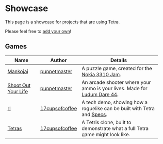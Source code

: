# Showcase

This page is a showcase for projects that are using Tetra.

Please feel free to [add your own](https://github.com/17cupsofcoffee/tetra/edit/master/docs/showcase.md)!

## Games

| Name | Author | Details |
| --- | --- | --- |
| [Mankojai](https://puppetmaster.itch.io/mankojai) | [puppetmaster](https://puppetmaster.itch.io) | A puzzle game, created for the [Nokia 3310 Jam](https://itch.io/jam/3310jam). | 
| [Shoot Out Your Life](https://puppetmaster.itch.io/shoot-out-your-life) | [puppetmaster](https://puppetmaster.itch.io) | An arcade shooter where your ammo is your lives. Made for [Ludum Dare 44](https://ldjam.com/events/ludum-dare/44). | 
| [rl](https://github.com/17cupsofcoffee/rl) | [17cupsofcoffee](https://github.com/17cupsofcoffee) | A tech demo, showing how a roguelike can be built with Tetra and [Specs](https://github.com/slide-rs/specs). |
| [Tetras](https://tetra.seventeencups.net/examples) | [17cupsofcoffee](https://github.com/17cupsofcoffee) | A Tetris clone, built to demonstrate what a full Tetra game might look like. |